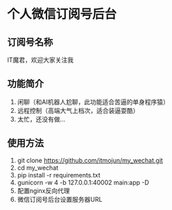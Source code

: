 # 个人微信订阅号后台

## 订阅号名称
IT魔君，欢迎大家关注我

## 功能简介
1. 闲聊（和AI机器人尬聊，此功能适合苦逼的单身程序猿）
2. 远程控制（高端大气上档次，适合装逼耍酷）
3. 太忙，还没有做...

## 使用方法
1. git clone https://github.com/itmojun/my_wechat.git
2. cd my_wechat
3. pip install -r requirements.txt
4. gunicorn -w 4 -b 127.0.0.1:40002 main:app -D
5. 配置nginx反向代理
6. 微信订阅号后台设置服务器URL


